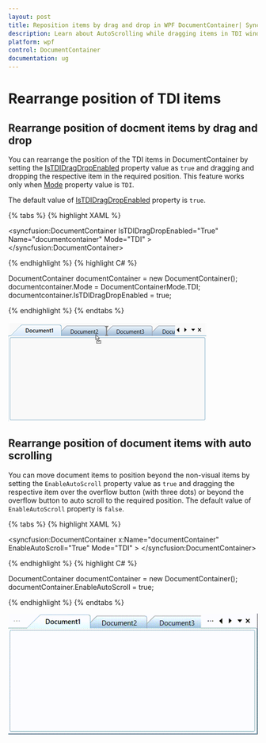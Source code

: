 ```yaml
---
layout: post
title: Reposition items by drag and drop in WPF DocumentContainer| Syncfusion
description: Learn about AutoScrolling while dragging items in TDI window support in Syncfusion WPF DocumentContainer control and more details.
platform: wpf
control: DocumentContainer
documentation: ug
---
```


# Rearrange position of TDI items 

## Rearrange position of docment items by drag and drop

You can rearrange the position of the TDI items in DocumentContainer by setting the [IsTDIDragDropEnabled](https://help.syncfusion.com/cr/wpf/Syncfusion.Windows.Tools.Controls.DocumentContainer.html#Syncfusion_Windows_Tools_Controls_DocumentContainer_IsTDIDragDropEnabled) property value as `true` and dragging and dropping the respective item in the required position. This feature works only when [Mode](https://help.syncfusion.com/cr/wpf/Syncfusion.Windows.Tools.Controls.DocumentContainer.html#Syncfusion_Windows_Tools_Controls_DocumentContainer_Mode) property value is `TDI`.

The default value of [IsTDIDragDropEnabled](https://help.syncfusion.com/cr/wpf/Syncfusion.Windows.Tools.Controls.DocumentContainer.html#Syncfusion_Windows_Tools_Controls_DocumentContainer_IsTDIDragDropEnabled) property is `true`.

{% tabs %}
{% highlight XAML %}

<syncfusion:DocumentContainer IsTDIDragDropEnabled="True" Name="documentcontainer" Mode="TDI" >
    <Grid syncfusion:DockingManager.Header="Document1" syncfusion:DockingManager.State="Document"/>
    <Grid syncfusion:DockingManager.Header="Document2" syncfusion:DockingManager.State="Document"/>
    <Grid syncfusion:DockingManager.Header="Document3" syncfusion:DockingManager.State="Document"/>
    <Grid syncfusion:DockingManager.Header="Document4" syncfusion:DockingManager.State="Document"/>
    <Grid syncfusion:DockingManager.Header="Document5" syncfusion:DockingManager.State="Document"/>
</syncfusion:DocumentContainer>

{% endhighlight %}
{% highlight C# %}

DocumentContainer documentContainer = new DocumentContainer();
documentcontainer.Mode = DocumentContainerMode.TDI;
documentcontainer.IsTDIDragDropEnabled = true;

{% endhighlight %}
{% endtabs %}

![Document items are rearranged by drag and drop](AutoScroll-While-Dragging-Item-TDI-Window-images/IsTDIDragAndDropEnabled.png)

## Rearrange position of document items with auto scrolling
You can move document items to position beyond the non-visual items by setting the `EnableAutoScroll` property value as `true` and dragging the respective item over the overflow button (with three dots) or beyond the overflow button to auto scroll to the required position.
The default value of `EnableAutoScroll` property is `false`.

{% tabs %}
{% highlight XAML %}

<syncfusion:DocumentContainer x:Name="documentContainer" EnableAutoScroll="True" Mode="TDI" >
    <ContentControl x:Name="Content1" syncfusion:DockingManager.Header="Document1" />
    <ContentControl x:Name="Content2" syncfusion:DockingManager.Header="Document2" />
    <ContentControl x:Name="Content3" syncfusion:DockingManager.Header="Document3" />
    <ContentControl x:Name="Content4" syncfusion:DockingManager.Header="Document4" />
    <ContentControl x:Name="Content5" syncfusion:DockingManager.Header="Document5" />
</syncfusion:DocumentContainer>

{% endhighlight %}
{% highlight C# %}

DocumentContainer documentContainer = new DocumentContainer();
documentContainer.EnableAutoScroll = true;

{% endhighlight %}
{% endtabs %}

![Document items are rearranged by drag and drop with AutoScroll](AutoScroll-While-Dragging-Item-TDI-Window-images/EnableAutoScroll.gif)